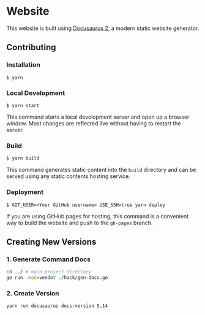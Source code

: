 # Website

This website is built using [Docusaurus 2](https://v2.docusaurus.io/), a modern static website generator.

## Contributing

### Installation

```
$ yarn
```

### Local Development

```
$ yarn start
```

This command starts a local development server and open up a browser window. Most changes are reflected live without having to restart the server.

### Build

```
$ yarn build
```

This command generates static content into the `build` directory and can be served using any static contents hosting service.

### Deployment

```
$ GIT_USER=<Your GitHub username> USE_SSH=true yarn deploy
```

If you are using GitHub pages for hosting, this command is a convenient way to build the website and push to the `gh-pages` branch.


## Creating New Versions

### 1. Generate Command Docs
```bash
cd ../ # main project directory
go run -mod=vendor ./hack/gen-docs.go
```

### 2. Create Version
```bash
yarn run docusaurus docs:version 5.14
```
